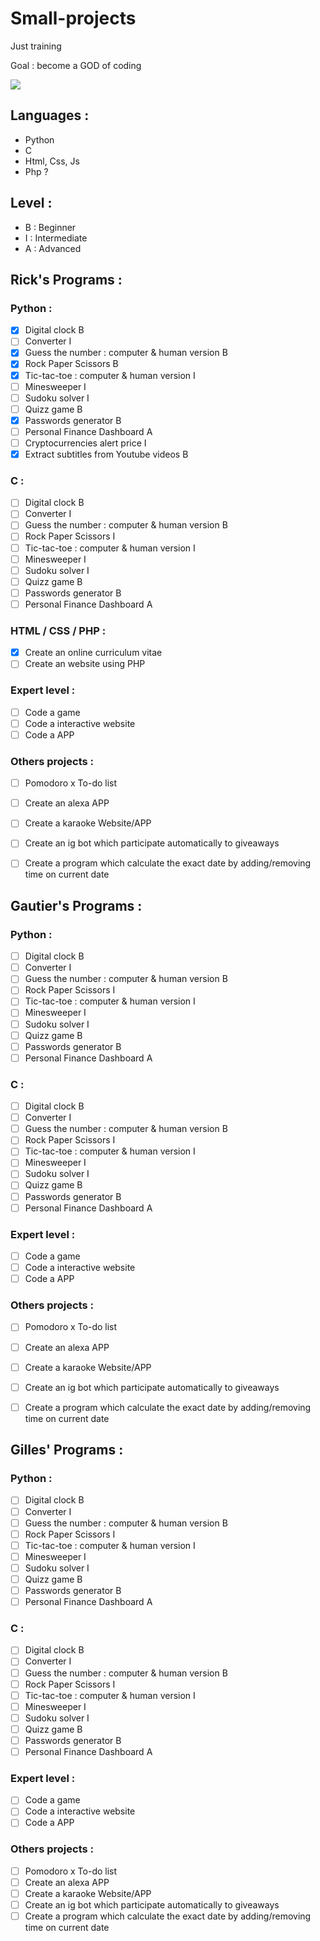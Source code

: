 # Small-projects
Just training
  
Goal : become a GOD of coding

<img src="https://i.pinimg.com/originals/2a/53/65/2a53651a35816f499270d8275fd5318f.gif">

## Languages :

- Python
- C
- Html, Css, Js
- Php ?

## Level :
- B : Beginner
- I : Intermediate
- A : Advanced

## Rick's Programs :

### Python :
- [X] Digital clock B
- [ ] Converter I
- [X] Guess the number : computer & human version B
- [X] Rock Paper Scissors B
- [X] Tic-tac-toe : computer & human version I
- [ ] Minesweeper I
- [ ] Sudoku solver I
- [ ] Quizz game B
- [X] Passwords generator B
- [ ] Personal Finance Dashboard A
- [ ] Cryptocurrencies alert price I
- [X] Extract subtitles from Youtube videos B

### C :
- [ ] Digital clock B
- [ ] Converter I
- [ ] Guess the number : computer & human version B
- [ ] Rock Paper Scissors I
- [ ] Tic-tac-toe : computer & human version I
- [ ] Minesweeper I
- [ ] Sudoku solver I
- [ ] Quizz game B
- [ ] Passwords generator B
- [ ] Personal Finance Dashboard A

### HTML / CSS / PHP :
- [X] Create an online curriculum vitae
- [ ] Create an website using PHP

### Expert level :
- [ ] Code a game
- [ ] Code a interactive website
- [ ] Code a APP

### Others projects :
- [ ] Pomodoro x To-do list
- [ ] Create an alexa APP
- [ ] Create a karaoke Website/APP
- [ ] Create an ig bot which participate automatically to giveaways
- [ ] Create a program which calculate the exact date by adding/removing time on current date


## Gautier's Programs :

### Python :
- [ ] Digital clock B
- [ ] Converter I
- [ ] Guess the number : computer & human version B
- [ ] Rock Paper Scissors I
- [ ] Tic-tac-toe : computer & human version I
- [ ] Minesweeper I
- [ ] Sudoku solver I
- [ ] Quizz game B
- [ ] Passwords generator B
- [ ] Personal Finance Dashboard A

### C :
- [ ] Digital clock B
- [ ] Converter I
- [ ] Guess the number : computer & human version B
- [ ] Rock Paper Scissors I
- [ ] Tic-tac-toe : computer & human version I
- [ ] Minesweeper I
- [ ] Sudoku solver I
- [ ] Quizz game B
- [ ] Passwords generator B
- [ ] Personal Finance Dashboard A

### Expert level :
- [ ] Code a game
- [ ] Code a interactive website
- [ ] Code a APP

### Others projects :
- [ ] Pomodoro x To-do list
- [ ] Create an alexa APP
- [ ] Create a karaoke Website/APP
- [ ] Create an ig bot which participate automatically to giveaways
- [ ] Create a program which calculate the exact date by adding/removing time on current date


## Gilles' Programs :

### Python :
- [ ] Digital clock B
- [ ] Converter I
- [ ] Guess the number : computer & human version B
- [ ] Rock Paper Scissors I
- [ ] Tic-tac-toe : computer & human version I
- [ ] Minesweeper I
- [ ] Sudoku solver I
- [ ] Quizz game B
- [ ] Passwords generator B
- [ ] Personal Finance Dashboard A

### C :
- [ ] Digital clock B
- [ ] Converter I
- [ ] Guess the number : computer & human version B
- [ ] Rock Paper Scissors I
- [ ] Tic-tac-toe : computer & human version I
- [ ] Minesweeper I
- [ ] Sudoku solver I
- [ ] Quizz game B
- [ ] Passwords generator B
- [ ] Personal Finance Dashboard A

### Expert level :
- [ ] Code a game
- [ ] Code a interactive website
- [ ] Code a APP

### Others projects :
- [ ] Pomodoro x To-do list
- [ ] Create an alexa APP
- [ ] Create a karaoke Website/APP
- [ ] Create an ig bot which participate automatically to giveaways
- [ ] Create a program which calculate the exact date by adding/removing time on current date
